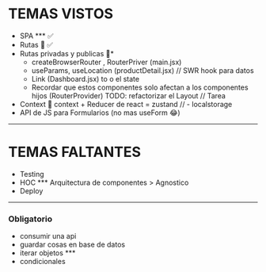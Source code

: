 # TEMAS VISTOS

- SPA *** ✅
- Rutas 🚀 ✅
- Rutas privadas y publicas 🚀*
    - createBrowserRouter , RouterPriver (main.jsx)
    - useParams, useLocation (productDetail.jsx) // SWR hook para datos
    - Link (Dashboard.jsx) to o el state
    - Recordar que estos componentes solo afectan a los componentes hijos (RouterProvider) TODO: refactorizar el Layout // Tarea
- Context 🚀 context + Reducer de react = zustand // - localstorage
- API de JS para Formularios (no mas useForm 😂)

- - - 
# TEMAS FALTANTES

- Testing
- HOC *** Arquitectura de componentes > Agnostico
- Deploy

- - -
### Obligatorio
- consumir una api
- guardar cosas en base de datos
- iterar objetos ***
- condicionales